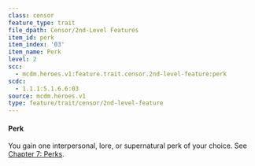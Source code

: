 ```yaml
---
class: censor
feature_type: trait
file_dpath: Censor/2nd-Level Features
item_id: perk
item_index: '03'
item_name: Perk
level: 2
scc:
  - mcdm.heroes.v1:feature.trait.censor.2nd-level-feature:perk
scdc:
  - 1.1.1:5.1.6.6:03
source: mcdm.heroes.v1
type: feature/trait/censor/2nd-level-feature
---
```


#### Perk

You gain one interpersonal, lore, or supernatural perk of your choice. See [Chapter 7: Perks](#page-241-0).
